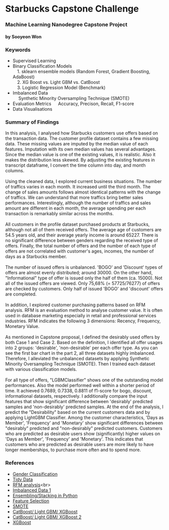 # Starbucks Capstone Challenge
### Machine Learning Nanodegree Capstone Project
#### by Sooyeon Won

### Keywords 
- Supervised Learning
- Binary Classification Models <br>
&emsp;1. sklearn ensemble models (Random Forest, Gradient Boosting, AdaBoost) <br>
&emsp;2. XG Boost vs. Light GBM vs. CatBoost <br>
&emsp;3. Logistic Regression Model (Benchmark) <br>
- Imbalanced Data  <br>
&emsp; Synthetic Minority Oversampling Technique (SMOTE)
- Evaluation Metrics 
&emsp; Accuracy, Precison, Recall, F1-score
- Data Visualisations

### Summary of Findings

In this analysis, I analysed how Starbucks customers use offers based on the transaction data. The customer profile dataset contains a few missing data. These missing values are imputed by the median value of each features. Imputation with its own median values has several advantages. Since the median value is one of the existing values, it is realistic. Also it makes the distribution less skewed. 
By adjusting the existing features in transcript dataframe, I convert the time column into day, and month columns. <br><br>
Using the cleaned data, I explored current business situations. The number of traffics varies in each month. It increased until the third month. The change of sales amounts follows almost identical patterns with the change of traffics. We can understand that more traffics bring better sales performances. Interestingly, although the number of traffics and sales amount are different in each month, the average spending per each transaction is remarkably similar across the months. <br><br>
All customers in the profile dataset purchased products at Starbucks, although not all of them received offers. The average age of customers are 54.5 years old, and their average yearly income is around 65227. There is no significant difference between genders regarding the received type of offers. Finally, the total number of offers and the number of each type of offers are not correlated with customer's ages, incomes, the number of days as a Starbucks member. <br><br>
The number of issued offers is unbalanced. 'BOGO' and 'Discount' types of offers are almost evenly distributed; around 30000. On the other hand, "Informational" type of offer is issued only the half of them (ca. 15000). Not all of the issued offers are viewed. Only 75,68% (= 57725/76277) of offers are checked by customers. Only half of issued 'BOGO' and 'discount' offers are completed. <br><br>
In addition, I explored customer purchasing patterns based on RFM analysis. RFM is an evaluation method to analyse customer value. It is often used in database marketing especially in retail and professional services industries. RFM indicates the following 3 dimensions: Recency, Frequency, Monetary Value. <br><br>
As mentioned in Capstone proposal, I defined the desirably used offers by both Case 1 and Case 2. Based on the definition, I identified all offer usages into 2 groups: 'desirable', 'non-desirable' per each offer type. As you can see the first bar chart in the part 2, all three datasets highly imbalanced. Therefore, I alleviated the unbalanced datasets by applying Synthetic Minority Oversampling Technique (SMOTE). Then I trained each dataset with various classification models.  <br><br>
For all type of offers, "LGBMClassifier" shows one of the outstanding model performances. Also the model performed well within a shorter period of time. It achieved 0.7689, 0.7338, 0.8811 of f1-score for bogo, discount, informational datasets, respectively.  I additionally compare the input features that show significant difference between 'desirably' predicted samples and 'non-desirably' predicted samples.
At the end of the analysis, I predict the "Desirability" based on the current customers data and by applying LightGBM Classifier.   Among the customer characteristics, 'Days as Member', 'Frequency' and 'Monetary' show significant differences between "desirably"  predicted and "non-desirably"  predicted customers. Customers who are predicted as desirable users show (significantly) higher values on 'Days as Member', 'Frequency' and 'Monetary'. This indicates that customers who are predicted as desirable users are more likely to have longer memberships, to purchase more often and to spend more.

### References 
- [Gender Classification](https://de.wikipedia.org/wiki/Datenstandards_zur_Beschreibung_des_Geschlechts)<br>
- [Tidy Data](https://cran.r-project.org/web/packages/tidyr/vignettes/tidy-data.html)<br>
- [RFM analysis](https://en.wikipedia.org/wiki/RFM_(market_research))<br>
- [Imbalanced Data 1](https://www.analyticsvidhya.com/blog/2017/03/imbalanced-data-classification/)<br>
- [Ensembling/Stacking in Python](https://www.kaggle.com/arthurtok/introduction-to-ensembling-stacking-in-python)<br>
- [Feature Selection](https://machinelearningmastery.com/feature-selection-with-real-and-categorical-data/) <br>
- [SMOTE](https://machinelearningmastery.com/smote-oversampling-for-imbalanced-classification/)<br>
- [CatBoost/ Light GBM/ XGBoost](https://towardsdatascience.com/catboost-vs-light-gbm-vs-xgboost-5f93620723db)<br>
- [CatBoost/ Light GBM/ XGBoost 2](https://towardsdatascience.com/boosting-showdown-scikit-learn-vs-xgboost-vs-lightgbm-vs-catboost-in-sentiment-classification-f7c7f46fd956)<br>
- [XGBoost](https://machinelearningmastery.com/develop-first-xgboost-model-python-scikit-learn/)<br>

